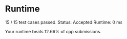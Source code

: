 # Runtime

15 / 15 test cases passed.
Status: Accepted
Runtime: 0 ms

Your runtime beats 12.66% of cpp submissions.
